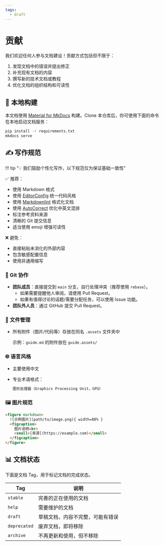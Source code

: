 ```yaml
---
tags:
  - draft
---
```


# 贡献

我们欢迎任何人参与文档建设！贡献方式包括但不限于：

1. 发现文档中的错误并提出修正
2. 补充现有文档的内容
3. 撰写新的技术文档或教程
4. 优化文档的组织结构和可读性

## 🚀 本地构建

本文档使用 [Material for MkDocs](https://squidfunk.github.io/mkdocs-material/) 构建。Clone 本仓库后，你可使用下面的命令在本地启动文档服务：

```bash
pip install -r requirements.txt
mkdocs serve
```

## ✍️ 写作规范

!!! tip "💡 我们鼓励个性化写作，以下规范仅为保证基础一致性"

✅ 推荐：

- 使用 Markdown 格式
- 使用 [EditorConfig](https://editorconfig.org/) 统一代码风格
- 使用 [Markdownlint](https://github.com/DavidAnson/markdownlint) 格式化文档
- 使用 [AutoCorrect](https://huacnlee.github.io/autocorrect/) 优化中英文混排
- 标注参考资料来源
- 清晰的 Git 提交信息
- 适当使用 emoji 增强可读性

❌ 避免：

- 直接粘贴未消化的外部内容
- 包含敏感配置信息
- 使用非通用缩写

### 🔧 Git 协作

- **团队成员**：直接提交到 `main` 分支，自行处理冲突（推荐使用 `rebase`）。
    - 如果需要提醒他人审阅，请使用 Pull Request。
    - 如果有值得讨论的话题/需要分配任务，可以使用 Issue 功能。
- **团队外人员**：通过 GitHub 提交 Pull Request。

### 📁 文件管理

- 所有附件（图片/代码等）存放在同名 `.assets` 文件夹中

    示例：`guide.md` 的附件放在 `guide.assets/`

### 🌐 语言风格

- 主要使用中文
- 专业术语格式：

    ```markdown
    图形处理器（Graphics Processing Unit，GPU）
    ```

### 🖼️ 图片规范

```html
<figure markdown>
  ![示例图片](path/to/image.png){ width=80% }
  <figcaption>
    图片说明<br>
    <small>[来源](https://example.com)</small>
  </figcaption>
</figure>
```

## 📊 文档状态

下面是文档 Tag，用于标记文档的完成状态。

| Tag | 说明 |
| --- | --- |
| `stable` | 完善的正在使用的文档 |
| `help` | 需要维护的文档 |
| `draft` | 草稿文档，内容不完整，可能有错误 |
| `deprecated` | 废弃文档，即将移除 |
| `archive` | 不再更新和使用，但不移除 |

<!-- material/tags -->
